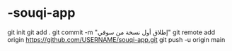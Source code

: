 # -souqi-app
git init git add . git commit -m "إطلاق أول نسخة من سوقي" git remote add origin https://github.com/USERNAME/souqi-app.git git push -u origin main